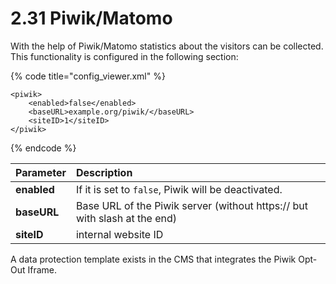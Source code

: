 # 2.31 Piwik/Matomo

With the help of Piwik/Matomo statistics about the visitors can be collected. This functionality is configured in the following section:

{% code title="config\_viewer.xml" %}
```markup
<piwik>
    <enabled>false</enabled>
    <baseURL>example.org/piwik/</baseURL>
    <siteID>1</siteID>
</piwik>
```
{% endcode %}

| **Parameter** | Description |
| :--- | :--- |
| **enabled** | If it is set to `false`, Piwik will be deactivated. |
| **baseURL** | Base URL of the Piwik server \(without https:// but with slash at the end\) |
| **siteID** | internal website ID |

A data protection template exists in the CMS that integrates the Piwik Opt-Out Iframe.

